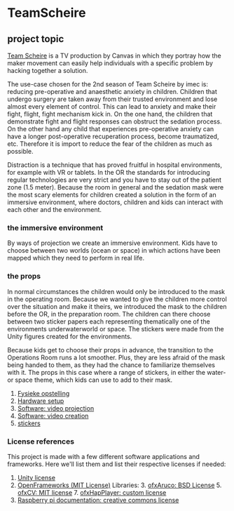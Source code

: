 # TeamScheire

## project topic

[Team Scheire](https://www.canvas.be/team-scheire) is a TV production by Canvas in which they portray how the maker movement can easily help individuals with a specific problem by hacking together a solution. 

The use-case chosen for the 2nd season of Team Scheire by imec is: reducing pre-operative and anaesthetic anxiety in children. Children that undergo surgery are taken away from their trusted environment and lose almost every element of control. This can lead to anxiety and make their fight, flight, fight mechanism kick in. On the one hand, the children that demonstrate fight and flight responses can obstruct the sedation process. On the other hand any child that experiences pre-operative anxiety can have a longer post-operative recuperation process, become traumatized, etc. Therefore it is import to reduce the fear of the children as much as possible. 

Distraction is a technique that has proved fruitful in hospital environments, for example with VR or tablets. In the OR the standards for introducing regular technologies are very strict and you have to stay out of the patient zone (1.5 meter). Because the room in general and the sedation mask were the most scary elements for children created a solution in the form of an immersive environment, where doctors, children and kids can interact with each other and the environment.  

### the immersive environment

By ways of projection we create an immersive environment. Kids have to choose between two worlds (ocean or space) in which actions have been mapped which they need to perform in real life. 

### the props

In normal circumstances the children would only be introduced to the mask in the operating room. Because we wanted to give the children more control over the situation and make it theirs, we introduced the mask to the children before the OR, in the preparation room. The children can there choose between two sticker papers each representing thematically one of the environments underwaterworld or space. The stickers were made from the Unity figures created for the environments.
 
Because kids get to choose their props in advance, the transition to the Operations Room runs a lot smoother. Plus, they are less afraid of the mask being handed to them, as they had the chance to familiarize themselves with it. The props in this case where a range of stickers, in either the water- or space theme, which kids can use to add to their mask. 

1. [Fysieke opstelling](markdown_files/fysieke_opstelling.md)
2. [Hardware setup](markdown_files/hardware_NL.md)
3. [Software: video projection](markdown_files/software_video_map_NL.md)
4. [Software: video creation](markdown_files/software_video_creation.md)
5. [stickers](markdown_files/stickers.md)


### License references

This project is made with a few different software applications and frameworks. Here we'll list them and list their respective licenses if needed:

1. [Unity license](https://unity3d.com/legal/as_terms)
2. [OpenFrameworks (MIT License)](https://openframeworks.cc/about/license/) Libraries:
	3. [ofxAruco: BSD License](https://github.com/arturoc/ofxAruco)
	5. [ofxCV: MIT license](https://github.com/kylemcdonald/ofxCv)
	7. [ofxHapPlayer: custom license](https://github.com/bangnoise/ofxHapPlayer/blob/master/LICENSE)
8. [Raspberry pi documentation: creative commons license](https://www.raspberrypi.org/documentation/)

